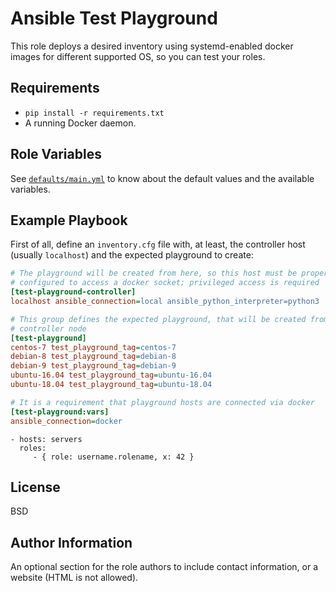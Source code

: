 Ansible Test Playground
=======================

This role deploys a desired inventory using systemd-enabled docker images for
different supported OS, so you can test your roles.

Requirements
------------

- `pip install -r requirements.txt`
- A running Docker daemon.

Role Variables
--------------

See [`defaults/main.yml`][defaults] to know about the default values and the
available variables.

Example Playbook
----------------

First of all, define an `inventory.cfg` file with, at least, the controller
host (usually `localhost`) and the expected playground to create:

```cfg
# The playground will be created from here, so this host must be properly
# configured to access a docker socket; privileged access is required
[test-playground-controller]
localhost ansible_connection=local ansible_python_interpreter=python3

# This group defines the expected playground, that will be created from the
# controller node
[test-playground]
centos-7 test_playground_tag=centos-7
debian-8 test_playground_tag=debian-8
debian-9 test_playground_tag=debian-9
ubuntu-16.04 test_playground_tag=ubuntu-16.04
ubuntu-18.04 test_playground_tag=ubuntu-18.04

# It is a requirement that playground hosts are connected via docker
[test-playground:vars]
ansible_connection=docker
```

    - hosts: servers
      roles:
         - { role: username.rolename, x: 42 }

License
-------

BSD

Author Information
------------------

An optional section for the role authors to include contact information, or a website (HTML is not allowed).

[defaults]: https://github.com/Tecnativa/ansible-role-docker/tree/master/defaults/main.yml

